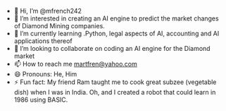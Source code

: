 - 👋 Hi, I’m @mfrench242
- 👀 I’m interested in creating an AI engine to predict the market changes of Diamond Mining companies.
- 🌱 I’m currently learning .Python, legal aspects of AI, accounting and AI applications thereof 
- 💞️ I’m looking to collaborate on coding an AI engine for the Diamond market
- 📫 How to reach me martfren@yahoo.com
- 😄 Pronouns: He, Him
- ⚡ Fun fact: My friend Ram taught me to cook great subzee (vegetable dish) when I was in India.  Oh, and I created a robot that could learn in 1986 using BASIC.

<!---
mfrench242/mfrench242 is a ✨ special ✨ repository because its `README.md` (this file) appears on your GitHub profile.
You can click the Preview link to take a look at your changes.
--->
